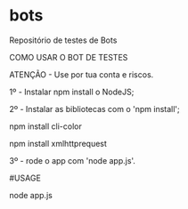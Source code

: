 # bots
Repositório de testes de Bots

COMO USAR O BOT DE TESTES

ATENÇÃO - Use por tua conta e riscos.

1º - Instalar npm install o NodeJS;

2º - Instalar as bibliotecas com o 'npm install';

npm install cli-color

npm install xmlhttprequest

3º - rode o app com 'node app.js'.

#USAGE

node app.js
